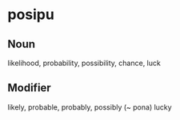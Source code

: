 posipu
===

Noun
---

likelihood, probability, possibility, chance, luck

Modifier
---

likely, probable, probably, possibly (~ pona) lucky